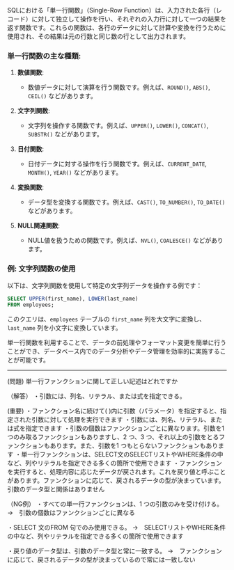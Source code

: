 SQLにおける「単一行関数」（Single-Row Function）は、入力された各行（レコード）に対して独立して操作を行い、それぞれの入力行に対して一つの結果を返す関数です。これらの関数は、各行のデータに対して計算や変換を行うために使用され、その結果は元の行数と同じ数の行として出力されます。

### 単一行関数の主な種類:
1. **数値関数**:
   - 数値データに対して演算を行う関数です。例えば、`ROUND()`, `ABS()`, `CEIL()` などがあります。

2. **文字列関数**:
   - 文字列を操作する関数です。例えば、`UPPER()`, `LOWER()`, `CONCAT()`, `SUBSTR()` などがあります。

3. **日付関数**:
   - 日付データに対する操作を行う関数です。例えば、`CURRENT_DATE`, `MONTH()`, `YEAR()` などがあります。

4. **変換関数**:
   - データ型を変換する関数です。例えば、`CAST()`, `TO_NUMBER()`, `TO_DATE()` などがあります。

5. **NULL関連関数**:
   - NULL値を扱うための関数です。例えば、`NVL()`, `COALESCE()` などがあります。

### 例: 文字列関数の使用
以下は、文字列関数を使用して特定の文字列データを操作する例です：
```sql
SELECT UPPER(first_name), LOWER(last_name)
FROM employees;
```
このクエリは、`employees` テーブルの `first_name` 列を大文字に変換し、`last_name` 列を小文字に変換しています。

単一行関数を利用することで、データの前処理やフォーマット変更を簡単に行うことができ、データベース内でのデータ分析やデータ管理を効率的に実施することが可能です。

___________________________________________________________________________________________

(問題)
単一行ファンクションに関して正しい記述はどれですか

（解答）
・引数には、列名、リテラル、または式を指定できる。

(重要)
・ファンクション名に続けて( )内に引数（パラメータ）を指定すると、指定された引数に対して処理を実行できます
・引数には、列名、リテラル、または式を指定できます
・引数の個数はファンクションごとに異なります。引数を1 つのみ取るファンクションもありますし、2 つ、3 つ、それ以上の引数をとるファンクションもあります。また、引数を1 つもとらないファンクションもあります
・単一行ファンクションは、SELECT文のSELECTリストやWHERE条件の中など、列やリテラルを指定できる多くの箇所で使用できます
・ファンクションを実行すると、処理内容に応じたデータが戻されます。これを戻り値と呼ぶことがあります。ファンクションに応じて、戻されるデータの型が決まっています。引数のデータ型と関係はありません

（NG例）
・すべての単一行ファンクションは、1 つの引数のみを受け付ける。
→　引数の個数はファンクションごとに異なる

・SELECT 文のFROM 句でのみ使用できる。
→　SELECTリストやWHERE条件の中など、列やリテラルを指定できる多くの箇所で使用できます

・戻り値のデータ型は、引数のデータ型と常に一致する。
→　ファンクションに応じて、戻されるデータの型が決まっているので常には一致しない
